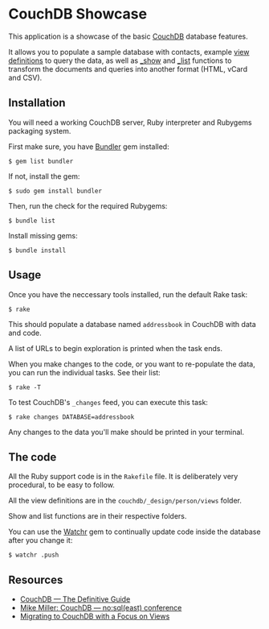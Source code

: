 CouchDB Showcase
================

This application is a showcase of the basic [CouchDB](http://couchdb.apache.org/) database features.

It allows you to populate a sample database with contacts, example [view definitions](http://guide.couchdb.org/draft/views.html)
to query the data, as well as [_show](http://guide.couchdb.org/draft/show.html) and
[_list](http://guide.couchdb.org/draft/transforming.html) functions to transform
the documents and queries into another format (HTML, vCard and CSV).

Installation
------------

You will need a working CouchDB server, Ruby interpreter and Rubygems packaging system.

First make sure, you have [Bundler](http://gembundler.com/) gem installed:

    $ gem list bundler

If not, install the gem:

    $ sudo gem install bundler

Then, run the check for the required Rubygems:

    $ bundle list

Install missing gems:

    $ bundle install


Usage
-----

Once you have the neccessary tools installed, run the default Rake task:

    $ rake

This should populate a database named `addressbook` in CouchDB with data and code.

A list of URLs to begin exploration is printed when the task ends.

When you make changes to the code, or you want to re-populate the data, you can run the individual tasks.
See their list:

    $ rake -T

To test CouchDB's `_changes` feed, you can execute this task:

    $ rake changes DATABASE=addressbook

Any changes to the data you'll make should be printed in your terminal.


The code
--------

All the Ruby support code is in the `Rakefile` file. It is deliberately very procedural, to be easy to follow.

All the view definitions are in the `couchdb/_design/person/views` folder.

Show and list functions are in their respective folders.

You can use the [Watchr](http://github.com/mynyml/watchr) gem to continually update code inside the database after
you change it:

    $ watchr .push


Resources
---------

* [CouchDB — The Definitive Guide](http://guide.couchdb.org)
* [Mike Miller: CouchDB — no:sql(east) conference](https://nosqleast.com/2009/#speaker/miller)
* [Migrating to CouchDB with a Focus on Views](http://www.couch.io/migrating-to-couchdb)

